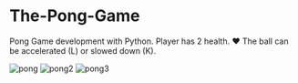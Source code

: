# The-Pong-Game
Pong Game development with Python. 
Player has 2 health. ❤
The ball can be accelerated (L) or slowed down (K).


![pong](https://github.com/sefasarac/The-Pong-Game/assets/70567964/5d7412bf-18c6-44f0-945b-7b3872a17f40)
![pong2](https://github.com/sefasarac/The-Pong-Game/assets/70567964/2b1f22fe-c062-4612-92f8-db64fb70d13b)
![pong3](https://github.com/sefasarac/The-Pong-Game/assets/70567964/3e901837-ee9a-4217-bf1e-c7255c04618a)

